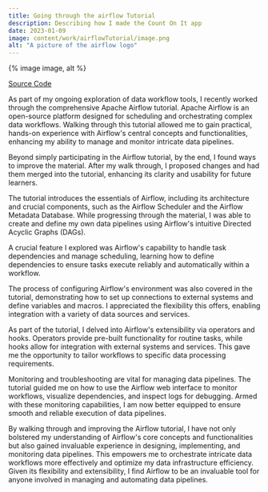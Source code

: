```yaml
---
title: Going through the airflow Tutorial
description: Describing how I made the Count On It app
date: 2023-01-09
image: content/work/airflowTutorial/image.png
alt: "A picture of the airflow logo"
---
```


<div class="image-container">
  {% image image, alt %}
</div>

[Source Code](https://github.com/ZaneBartlett1/airflowTutorial)

As part of my ongoing exploration of data workflow tools, I recently worked through the comprehensive Apache Airflow tutorial. Apache Airflow is an open-source platform designed for scheduling and orchestrating complex data workflows. Walking through this tutorial allowed me to gain practical, hands-on experience with Airflow's central concepts and functionalities, enhancing my ability to manage and monitor intricate data pipelines.

Beyond simply participating in the Airflow tutorial, by the end, I found ways to improve the material. After my walk through, I proposed changes and had them merged into the tutorial, enhancing its clarity and usability for future learners.

The tutorial introduces the essentials of Airflow, including its architecture and crucial components, such as the Airflow Scheduler and the Airflow Metadata Database. While progressing through the material, I was able to create and define my own data pipelines using Airflow's intuitive Directed Acyclic Graphs (DAGs).

A crucial feature I explored was Airflow's capability to handle task dependencies and manage scheduling, learning how to define dependencies to ensure tasks execute reliably and automatically within a workflow.

The process of configuring Airflow's environment was also covered in the tutorial, demonstrating how to set up connections to external systems and define variables and macros. I appreciated the flexibility this offers, enabling integration with a variety of data sources and services.

As part of the tutorial, I delved into Airflow's extensibility via operators and hooks. Operators provide pre-built functionality for routine tasks, while hooks allow for integration with external systems and services. This gave me the opportunity to tailor workflows to specific data processing requirements.

Monitoring and troubleshooting are vital for managing data pipelines. The tutorial guided me on how to use the Airflow web interface to monitor workflows, visualize dependencies, and inspect logs for debugging. Armed with these monitoring capabilities, I am now better equipped to ensure smooth and reliable execution of data pipelines.

By walking through and improving the Airflow tutorial, I have not only bolstered my understanding of Airflow's core concepts and functionalities but also gained invaluable experience in designing, implementing, and monitoring data pipelines. This empowers me to orchestrate intricate data workflows more effectively and optimize my data infrastructure efficiency. Given its flexibility and extensibility, I find Airflow to be an invaluable tool for anyone involved in managing and automating data pipelines.
